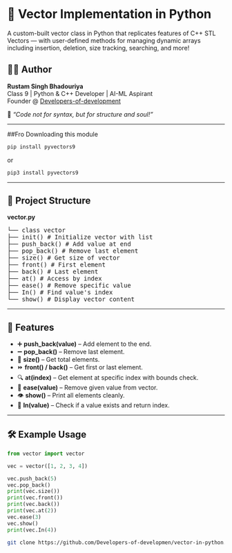 # 🚀 Vector Implementation in Python

A custom-built vector class in Python that replicates features of C++ STL Vectors — with user-defined methods for managing dynamic arrays including insertion, deletion, size tracking, searching, and more!

## 👨‍💻 Author

**Rustam Singh Bhadouriya**  
Class 9 | Python & C++ Developer | AI-ML Aspirant  
Founder @ [Developers-of-development](https://github.com/Developers-of-development)  

📌 *“Code not for syntax, but for structure and soul!”*

---
##Fro Downloading this module
```bash
pip install pyvectors9
```

or
```bash
pip3 install pyvectors9
```

---

## 📂 Project Structure

**vector.py**
<pre>└── class vector
├── init() # Initialize vector with list
├── push_back() # Add value at end
├── pop_back() # Remove last element
├── size() # Get size of vector
├── front() # First element
├── back() # Last element
├── at() # Access by index
├── ease() # Remove specific value
├── In() # Find value's index
└── show() # Display vector content</pre>


---

## 🧠 Features

- ➕ **push_back(value)** – Add element to the end.
- ➖ **pop_back()** – Remove last element.
- 🔢 **size()** – Get total elements.
- ⏩ **front() / back()** – Get first or last element.
- 🔍 **at(index)** – Get element at specific index with bounds check.
- 🧽 **ease(value)** – Remove given value from vector.
- 👁 **show()** – Print all elements cleanly.
- 🔎 **In(value)** – Check if a value exists and return index.

---

## 🛠 Example Usage

```python
from vector import vector

vec = vector([1, 2, 3, 4])

vec.push_back(5)
vec.pop_back()
print(vec.size())
print(vec.front())
print(vec.back())
print(vec.at(2))
vec.ease(3)
vec.show()
print(vec.In(4))
```

```bash
git clone https://github.com/Developers-of-developmen/vector-in-python.git
```

